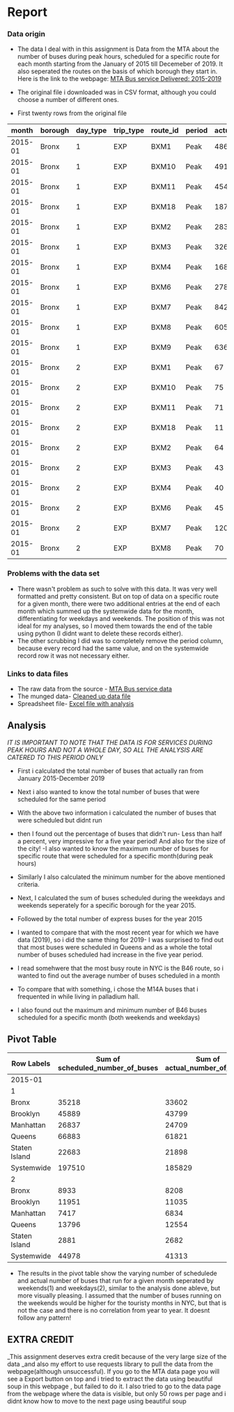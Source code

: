# Report

### Data origin
- The data I deal with in this assignment is Data from the MTA about the number of buses during peak hours, scheduled for a specific  route for each month starting from the January of 2015 till Decemeber of 2019. It also seperated the routes on the basis of which borough they start in. 
Here is the link to the webpage: [MTA Bus service Delivered: 2015-2019](https://data.ny.gov/Transportation/MTA-Bus-Service-Delivered-2015-2019/tw28-zvtk/about_data)

- The original file i downloaded was in CSV format, although you could choose a number of different ones.
- First twenty rows from the original file

|month  | borough| day_type|trip_type|route_id|period|actual_number_of_buses|scheduled_number_of_buses|service_delivered|
|-------|--------|---------|---------|--------|------|----------------------|-------------------------|-----------------|
|2015-01|Bronx|1|EXP|BXM1|Peak|486|532|0.913533835|
|2015-01|Bronx|1|EXP|BXM10|Peak|491|494|0.993927126|
|2015-01|Bronx|1|EXP|BXM11|Peak|454|456|0.995614035|
|2015-01|Bronx|1|EXP|BXM18|Peak|187|201|0.930348259|
|2015-01|Bronx|1|EXP|BXM2|Peak|283|283|1|
|2015-01|Bronx|1|EXP|BXM3|Peak|326|321|1.015576324|
|2015-01|Bronx|1|EXP|BXM4|Peak|168|171|0.98245614|
|2015-01|Bronx|1|EXP|BXM6|Peak|278|285|0.975438596|
|2015-01|Bronx|1|EXP|BXM7|Peak|842|855|0.984795322|
|2015-01|Bronx|1|EXP|BXM8|Peak|605|618|0.978964401|
|2015-01|Bronx|1|EXP|BXM9|Peak|636|650|0.978461538|
|2015-01|Bronx|2|EXP|BXM1|Peak|67|70|0.957142857|
|2015-01|Bronx|2|EXP|BXM10|Peak|75|76|0.986842105|
|2015-01|Bronx|2|EXP|BXM11|Peak|71|75|0.946666667|
|2015-01|Bronx|2|EXP|BXM18|Peak|11|10|1.1|
|2015-01|Bronx|2|EXP|BXM2|Peak|64|72|0.888888889|
|2015-01|Bronx|2|EXP|BXM3|Peak|43|42|1.023809524|
|2015-01|Bronx|2|EXP|BXM4|Peak|40|39|1.025641026|
|2015-01|Bronx|2|EXP|BXM6|Peak|45|45|1|
|2015-01|Bronx|2|EXP|BXM7|Peak|120|124|0.967741935|
|2015-01|Bronx|2|EXP|BXM8|Peak|70|72|0.972222222|


### Problems with the data set
- There wasn't problem as such to solve with this data. It was very well formatted and pretty consistent. But on top of data on a specific route for a given month, there were two additional entries at the end of each month which summed up the systemwide data for the month, differentiating for weekdays and weekends. The position of this was not ideal for my analyses, so I moved them towards the end of the table using python (I didnt want to delete these records either).
- The other scrubbing I did was to completely remove the period column, because every record had the same value, and on the systemwide record row it was not necessary either.

### Links to data files
- The raw data from the source - [MTA Bus service data](https://drive.google.com/file/d/17dgr2tyx6_93027JDnmxGm6Pza9B7OmT/view?usp=drive_link)
- The munged data- [Cleaned up data file](https://drive.google.com/file/d/134WxhqUF-Sgnx4FcFE7DYtOyVKD3FptM/view?usp=drive_link)
- Spreadsheet file- [Excel file with analysis](https://docs.google.com/spreadsheets/d/1W9dNrOOUAwffJOhX9_7CNFn7eUk6ioRu/edit?usp=drive_link&ouid=104316166021361528428&rtpof=true&sd=true)


## Analysis
_IT IS IMPORTANT TO NOTE THAT THE DATA IS FOR SERVICES DURING PEAK HOURS AND NOT A WHOLE DAY, SO ALL THE ANALYSIS ARE CATERED TO THIS PERIOD ONLY_
- First i calculated the total number of buses that actually ran from January 2015-December 2019
- Next i also wanted to know the total number of buses that were scheduled for the same period
- With the above two information i calculated the number of buses that were scheduled but didnt run
- then I found out the percentage of buses that didn't run- Less than half a percent, very impressive for a five year period! And also for the size of the city!
-I also wanted to know the maximum number of buses for specific route that were scheduled for a specific month(during peak hours) 
- Similarly I also calculated the minimum number for the above mentioned criteria.

- Next, I calculated the sum of buses scheduled during the weekdays and weekends seperately for a specific borough for the year 2015.
- Followed by the total number of express buses for the year 2015
- I wanted to compare that with the most recent year for which we have data (2019), so i did the same thing for 2019- I was surprised to find out that most buses were scheduled in Queens and as a whole the total number of buses scheduled had increase in the five year period.
- I read somehwere that the most busy route in NYC is the B46 route, so i wanted to find out the average number of buses scheduled in a month
- To compare that with something, i chose the M14A buses that i frequented in while living in palladium hall.
- I also found out the maximum and minimum number of B46 buses scheduled for a specific month (both weekends and weekdays)

## Pivot Table
        
|Row Labels|	Sum of scheduled_number_of_buses|	Sum of actual_number_of_buses|
|----------|------------------------------------|--------------------------------|
|2015-01   |	
|1		|
|Bronx	|35218|	33602|
|Brooklyn	|45889	|43799|
|Manhattan|	26837	|24709|
|Queens	|66883|	61821|
|Staten Island	|22683|	21898|
|Systemwide	|197510	|185829|
|2		|
|Bronx	|8933|	8208|
|Brooklyn	|11951|	11035|
|Manhattan	|7417	|6834|
|Queens	|13796	|12554|
|Staten Island|	2881|	2682|
|Systemwide	|44978	|41313|


- The results in the pivot table show the varying number of schedulede and actual number of buses that run for a given month seperated by weekends(1) and weekdays(2), similar to the analysis done ableve, but more visually pleasing. I assumed that the number of buses running on the weekends would be higher for the touristy months in NYC, but that is not the case and there is no correlation from year to year. It doesnt follow any pattern!

## EXTRA CREDIT
_This assignment deserves extra credit because of the very large size of the data _and also my effort to use requests library to pull the data from the webpage(although unsuccessful). If you go to the MTA data page you will see a Export button on top and i tried to extract the data using beautiful soup in this webpage , but failed to do it. I also tried to go to the data page from the webpage where the data is visible, but only 50 rows per page and i didnt know how to move to the next page using beautiful soup